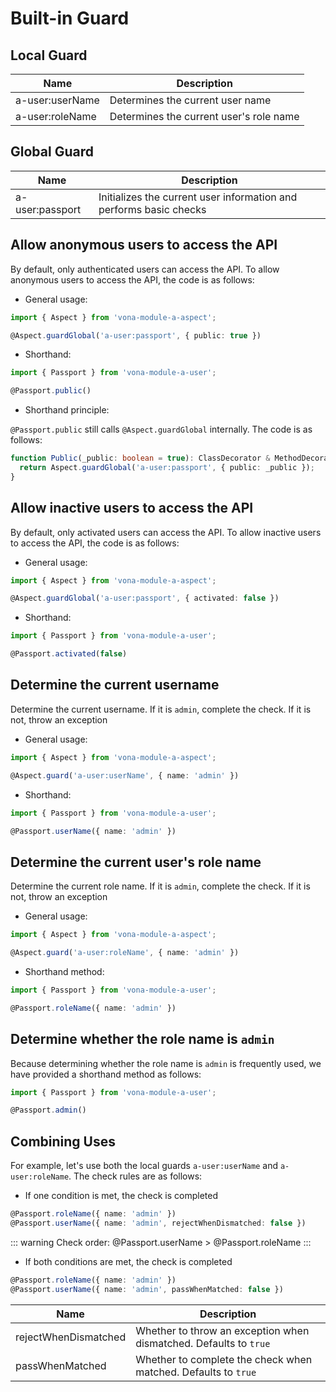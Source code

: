 # Built-in Guard

## Local Guard

|Name|Description|
|--|--|
|a-user:userName|Determines the current user name|
|a-user:roleName|Determines the current user's role name|

## Global Guard

|Name|Description|
|--|--|
|a-user:passport|Initializes the current user information and performs basic checks|

## Allow anonymous users to access the API

By default, only authenticated users can access the API. To allow anonymous users to access the API, the code is as follows:

* General usage:

``` typescript
import { Aspect } from 'vona-module-a-aspect';

@Aspect.guardGlobal('a-user:passport', { public: true })
```

* Shorthand:

``` typescript
import { Passport } from 'vona-module-a-user';

@Passport.public()
```

* Shorthand principle:

`@Passport.public` still calls `@Aspect.guardGlobal` internally. The code is as follows:

``` typescript
function Public(_public: boolean = true): ClassDecorator & MethodDecorator {
  return Aspect.guardGlobal('a-user:passport', { public: _public });
}
```

## Allow inactive users to access the API

By default, only activated users can access the API. To allow inactive users to access the API, the code is as follows:

* General usage:

``` typescript
import { Aspect } from 'vona-module-a-aspect';

@Aspect.guardGlobal('a-user:passport', { activated: false })
```

* Shorthand:

``` typescript
import { Passport } from 'vona-module-a-user';

@Passport.activated(false)
```

## Determine the current username

Determine the current username. If it is `admin`, complete the check. If it is not, throw an exception

* General usage:

``` typescript
import { Aspect } from 'vona-module-a-aspect';

@Aspect.guard('a-user:userName', { name: 'admin' })
```

* Shorthand:

``` typescript
import { Passport } from 'vona-module-a-user';

@Passport.userName({ name: 'admin' })
```

## Determine the current user's role name

Determine the current role name. If it is `admin`, complete the check. If it is not, throw an exception

* General usage:

``` typescript
import { Aspect } from 'vona-module-a-aspect';

@Aspect.guard('a-user:roleName', { name: 'admin' })
```

* Shorthand method:

``` typescript
import { Passport } from 'vona-module-a-user';

@Passport.roleName({ name: 'admin' })
```

## Determine whether the role name is `admin`

Because determining whether the role name is `admin` is frequently used, we have provided a shorthand method as follows:

``` typescript
import { Passport } from 'vona-module-a-user';

@Passport.admin()
```

## Combining Uses

For example, let's use both the local guards `a-user:userName` and `a-user:roleName`. The check rules are as follows:

* If one condition is met, the check is completed

``` typescript
@Passport.roleName({ name: 'admin' })
@Passport.userName({ name: 'admin', rejectWhenDismatched: false })
```

::: warning
Check order: @Passport.userName > @Passport.roleName
:::

* If both conditions are met, the check is completed

``` typescript
@Passport.roleName({ name: 'admin' })
@Passport.userName({ name: 'admin', passWhenMatched: false })
```

|Name|Description|
|--|--|
|rejectWhenDismatched|Whether to throw an exception when dismatched. Defaults to `true`|
|passWhenMatched|Whether to complete the check when matched. Defaults to `true`|
